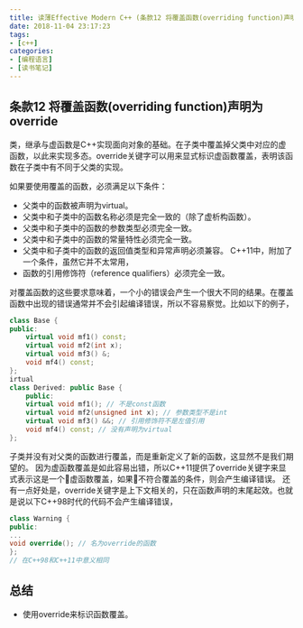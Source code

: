 ```yaml
---
title: 读薄Effective Modern C++ (条款12 将覆盖函数(overriding function)声明为override)
date: 2018-11-04 23:17:23
tags:
- [c++]
categories:
- [编程语言]
- [读书笔记]
---
```


## 条款12 将覆盖函数(overriding function)声明为override

类，继承与虚函数是C++实现面向对象的基础。在子类中覆盖掉父类中对应的虚函数，以此来实现多态。override关键字可以用来显式标识虚函数覆盖，表明该函数在子类中有不同于父类的实现。
<!-- more -->

如果要使用覆盖的函数，必须满足以下条件：
- 父类中的函数被声明为virtual。
- 父类中和子类中的函数名称必须是完全一致的（除了虚析构函数）。
- 父类中和子类中的函数的参数类型必须完全一致。
- 父类中和子类中的函数的常量特性必须完全一致。
- 父类中和子类中的函数的返回值类型和异常声明必须兼容。
C++11中，附加了一个条件，虽然它并不太常用，
- 函数的引用修饰符（reference qualifiers）必须完全一致。

对覆盖函数的这些要求意味着，一个小的错误会产生一个很大不同的结果。在覆盖函数中出现的错误通常并不会引起编译错误，所以不容易察觉。比如以下的例子，
```cpp
class Base {
public:
    virtual void mf1() const;
    virtual void mf2(int x);
    virtual void mf3() &;
    void mf4() const;
};
irtual
class Derived: public Base {
    public:
    virtual void mf1(); // 不是const函数
    virtual void mf2(unsigned int x); // 参数类型不是int
    virtual void mf3() &&; // 引用修饰符不是左值引用
    void mf4() const; // 没有声明为virtual
};
```
子类并没有对父类的函数进行覆盖，而是重新定义了新的函数，这显然不是我们期望的。
因为虚函数覆盖是如此容易出错，所以C++11提供了override关键字来显式表示这是一个虚函数覆盖，如果不符合覆盖的条件，则会产生编译错误。
还有一点好处是，override关键字是上下文相关的，只在函数声明的末尾起效。也就是说以下C++98时代的代码不会产生编译错误，
```cpp
class Warning {
public:
...
void override(); // 名为override的函数
};
// 在C++98和C++11中意义相同
```
## 总结
- 使用override来标识函数覆盖。